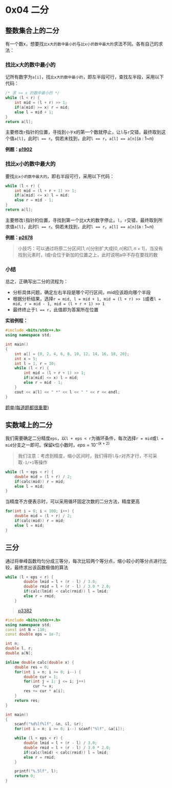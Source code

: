 # 0x04 二分

## 整数集合上的二分

有一个数x，想要找`比x大的数中最小的`与`比x小的数中最大的`求法不同。各有自己的求法：

### 找比x大的数中最小的

记所有数字为`a[i]`，找`比x大的数中最小的`，即左半段可行，查找左半段，采用以下代码：

```c++
/* 求 >= x 的数中最小的 */
while (l < r) {
    int mid = (l + r) >> 1;
    if(a[mid] >= x) r = mid;
    else l = mid + 1;
}
return a[l];
```

主要修改`r`指针的位置，寻找到`小于`x的第一个数就停止，让`l`与`r`交错，最终取到这个值`a[l]`，此时`l == r`。倘若未找到，此时`l == r`，`a[l] == a[n]`(a : 1~n)

**例题：[p1902](https://www.luogu.com.cn/problem/P1902)**

### 找比x小的数中最大的

要找`比x小的数中最大的`，即右半段可行，采用以下代码：

```c++
while (l < r) {
    int mid = (l + r + 1) >> 1;
    if(a[mid] <= x) l = mid;
    else r = mid - 1;
}
return a[l];
```

主要修改`l`指针的位置，寻找到第一个比x大的数字停止。`l`，`r`交错，最终取到所求值`a[l]`，此时`l == r`。倘若未找到，此时`l == r`，`a[l] == a[n]`(a : 1~n)

**例题：[p2678](https://www.luogu.com.cn/problem/P2678)**

> 小技巧：可以通过将原二分区间$[1,n]$分别扩大成$[0,n]$和$[1,n+1]$，当没有找到元素时，l或r会位于新加的位置之上，此时说明a中不存在要找的数

### 小结

总之，正确写出二分的流程为：

+ 分析具体问题，确定左右半段是哪个可行区间，mid应该趋向哪个半段
+ 根据分析结果，选择`r = mid, l = mid + 1, mid = (l + r) >> 1`或者`l = mid, r = mid - 1, mid = (l + r + 1) >> 1`
+ 最终终止于`l == r`，此值即为答案所在位置

**实验例程：**

```c++
#include <bits/stdc++.h>
using namespace std;

int main()
{
	int a[] = {0, 2, 4, 6, 8, 10, 12, 14, 16, 18, 20};
	int x = 5;
	int l = 1, r = 10;
	while (l < r) {
		int mid = (l + r + 1) >> 1;
		if(a[mid] <= x) l = mid;
		else r = mid - 1;
	}
	cout << a[l] << " *" << l << " " << r << endl;
}
```

[题单(每道题都很重要)](https://www.luogu.com.cn/training/9374)

## 实数域上的二分

我们需要确定二分精度`eps`，以`l + eps < r`为循环条件，每次选择`r = mid`或`l = mid`分支之一即可。保留k位小数时，$eps = 10^{-(k+2)}$

> 我们注意：考虑到精度，缩小区间时，我们得将`l`与`r`对齐才行，不可采取`-1/+1`等操作

```c++
while (l + eps < r) {
	double mid = (l + r) / 2;
    if(calc(mid)) r = mid;
    else l = mid;
}
```

当精度不方便表示时，可以采用循环固定次数的二分方法，精度更高

```c++
for(int i = 0; i < 100; i++) {
    double mid = (l + r) / 2;
    if(calc(mid)) r = mid;
    else l = mid;
}
```

## 三分

通过将单峰函数均匀分成三等分，每次比较两个等分点，缩小较小的等分点进行比较，最终求出该函数极值的算法

```c++
while (l + eps < r) {
		double lmid = l + (r - l) / 3.0;
		double rmid = l + (r - l) / 3.0 * 2.0;
		if(calc(lmid) < calc(rmid)) l = lmid;
		else r = rmid;
	}
```

> [p3382](https://www.luogu.com.cn/problem/P3382)

```c++
#include <bits/stdc++.h>
using namespace std;
const int N = 110;
const double eps = 1e-7;

int n;
double l, r;
double a[N];

inline double calc(double x) {
	double res = 0;
	for(int i = n; i >= 0; i--) {
		double cur = 1;
		for(int j = 1; j <= i; j++)
			cur *= x;
		res += cur * a[i];
	}
	return res;
}

int main()
{
	scanf("%d%lf%lf", &n, &l, &r);
	for(int i = n; i >= 0; i--) scanf("%lf", &a[i]);

	while (l + eps < r) {
		double lmid = l + (r - l) / 3.0;
		double rmid = l + (r - l) / 3.0 * 2.0;
		if(calc(lmid) < calc(rmid)) l = lmid;
		else r = rmid;
	}

	printf("%.5lf", l);
	return 0;
}
```

